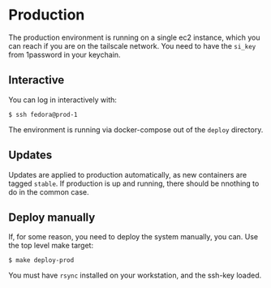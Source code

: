 # Production

The production environment is running on a single ec2 instance, which you can reach if you are on the tailscale
network. You need to have the `si_key` from 1password in your keychain.

## Interactive

You can log in interactively with:

```
$ ssh fedora@prod-1
```

The environment is running via docker-compose out of the `deploy` directory.

## Updates

Updates are applied to production automatically, as new containers are tagged `stable`. If production is up and running, there should be nnothing to do in the common case.

## Deploy manually

If, for some reason, you need to deploy the system manually, you can. Use the top level make target:

```
$ make deploy-prod
```

You must have `rsync` installed on your workstation, and the ssh-key loaded.

